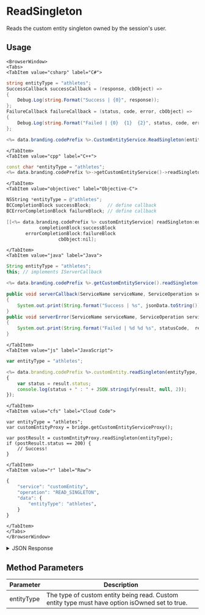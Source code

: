 # ReadSingleton

Reads the custom entity singleton owned by the session's user.

<PartialServop service_name="customEntity" operation_name="READ_SINGLETON" />

## Usage

```mdx-code-block
<BrowserWindow>
<Tabs>
<TabItem value="csharp" label="C#">
```

```csharp
string entityType = "athletes";
SuccessCallback successCallback = (response, cbObject) =>
{
    Debug.Log(string.Format("Success | {0}", response));
};
FailureCallback failureCallback = (status, code, error, cbObject) =>
{
    Debug.Log(string.Format("Failed | {0}  {1}  {2}", status, code, error));
};

<%= data.branding.codePrefix %>.CustomEntityService.ReadSingleton(entityType, successCallback, failureCallback);
```

```mdx-code-block
</TabItem>
<TabItem value="cpp" label="C++">
```

```cpp
const char *entityType = "athletes";
<%= data.branding.codePrefix %>->getCustomEntityService()->readSingleton(entityType, this);
```

```mdx-code-block
</TabItem>
<TabItem value="objectivec" label="Objective-C">
```

```objectivec
NSString *entityType = @"athletes";
BCCompletionBlock successBlock;      // define callback
BCErrorCompletionBlock failureBlock; // define callback

[[<%= data.branding.codePrefix %> customEntityService] readSingleton:entityType
            completionBlock:successBlock
       errorCompletionBlock:failureBlock
                   cbObject:nil];
```

```mdx-code-block
</TabItem>
<TabItem value="java" label="Java">
```

```java
String entityType = "athletes";
this; // implements IServerCallback

<%= data.branding.codePrefix %>.getCustomEntityService().readSingleton(entityType, this);

public void serverCallback(ServiceName serviceName, ServiceOperation serviceOperation, JSONObject jsonData)
{
    System.out.print(String.format("Success | %s", jsonData.toString()));
}
public void serverError(ServiceName serviceName, ServiceOperation serviceOperation, int statusCode, int reasonCode, String jsonError)
{
    System.out.print(String.format("Failed | %d %d %s", statusCode,  reasonCode, jsonError.toString()));
}
```

```mdx-code-block
</TabItem>
<TabItem value="js" label="JavaScript">
```

```javascript
var entityType = "athletes";

<%= data.branding.codePrefix %>.customEntity.readSingleton(entityType, result =>
{
    var status = result.status;
    console.log(status + " : " + JSON.stringify(result, null, 2));
});
```

```mdx-code-block
</TabItem>
<TabItem value="cfs" label="Cloud Code">
```

```cfscript
var entityType = "athletes";
var customEntityProxy = bridge.getCustomEntityServiceProxy();

var postResult = customEntityProxy.readSingleton(entityType);
if (postResult.status == 200) {
    // Success!
}
```

```mdx-code-block
</TabItem>
<TabItem value="r" label="Raw">
```

```r
{
	"service": "customEntity",
	"operation": "READ_SINGLETON",
	"data": {
		"entityType": "athletes",
	}
}
```

```mdx-code-block
</TabItem>
</Tabs>
</BrowserWindow>
```

<details>
<summary>JSON Response</summary>

```json
{
  "data": {
    "entityId": "12a57791-2600-47dc-ad3c-96a54c461a58",
    "version": 1,
    "acl": {
      "other": 0
    },
    "ownerId": "cde6c0b2-e9e4-40e4-8c8a-91ebba5a2291",
    "expiresAt": null,
    "timeToLive": null,
    "createdAt": 1590264448888,
    "updatedAt": 1591815136870,
    "entityType": "athletes",
    "data": {
        "firstName": "Super", 
        "surName": "Star", 
        "position" : "forward", 
        "goals": 2, 
        "assists": 4 
    },
    "_serverTime": 1637946319239
  },
  "status": 200
}
```
</details>

## Method Parameters
Parameter | Description
--------- | -----------
entityType | The type of custom entity being read. Custom entity type must have option isOwned set to true.


